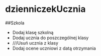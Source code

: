 # dzienniczekUcznia

##Szkola
* Dodaj klasę szkolną
* Dodaj ucznia do poszczególnej klasy
* ///Usuń ucznia z klasy
* Dodaj ocene uczniowi z datą otrzymania
